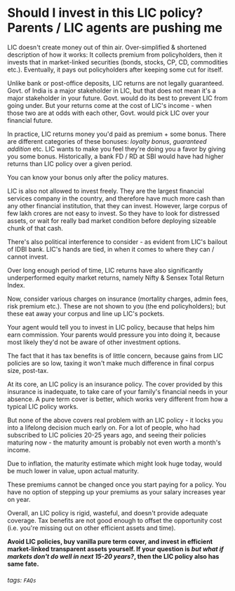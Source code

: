 # Should I invest in this LIC policy? Parents / LIC agents are pushing me

LIC doesn't create money out of thin air. Over-simplified & shortened description of how it works: It collects premium from policyholders, then it invests that in market-linked securities (bonds, stocks, CP, CD, commodities etc.). Eventually, it pays out policyholders after keeping some cut for itself.

Unlike bank or post-office deposits, LIC returns are not legally guaranteed. Govt. of India is a major stakeholder in LIC, but that does not mean it's a major stakeholder in your future. Govt. would do its best to prevent LIC from going under. But your returns come at the cost of LIC's income - when those two are at odds with each other, Govt. would pick LIC over your financial future.

In practice, LIC returns money you'd paid as premium + some bonus. There are different categories of these bonuses: _loyalty bonus_, _guaranteed addition_ etc. LIC wants to make you feel they're doing you a favor by giving you some bonus. Historically, a bank FD / RD at SBI would have had higher returns than LIC policy over a given period.

You can know your bonus only after the policy matures.

LIC is also not allowed to invest freely. They are the largest financial services company in the country, and therefore have much more cash than any other financial institution, that they can invest. However, large corpus of few lakh crores are not easy to invest. So they have to look for distressed assets, or wait for really bad market condition before deploying sizeable chunk of that cash.

There's also political interference to consider - as evident from LIC's bailout of IDBI bank. LIC's hands are tied, in when it comes to where they can / cannot invest.

Over long enough period of time, LIC returns have also significantly underperformed equity market returns, namely Nifty & Sensex Total Return Index.

Now, consider various charges on insurance (mortality charges, admin fees, risk premium etc.). These are not shown to you (the end policyholders); but these eat away your corpus and line up LIC's pockets.

Your agent would tell you to invest in LIC policy, because that helps him earn commission. Your parents would pressure you into doing it, because most likely they'd not be aware of other investment options.

The fact that it has tax benefits is of little concern, because gains from LIC policies are so low, taxing it won't make much difference in final corpus size, post-tax.

At its core, an LIC policy is an insurance policy. The cover provided by this insurance is inadequate, to take care of your family's financial needs in your absence. A pure term cover is better, which works very different from how a typical LIC policy works.

But none of the above covers real problem with an LIC policy - it locks you into a lifelong decision much early on. For a lot of people, who had subscribed to LIC policies 20-25 years ago, and seeing their policies maturing now - the maturity amount is probably not even worth a month's income.

Due to inflation, the maturity estimate which might look huge today, would be much lower in value, upon actual maturity.

These premiums cannot be changed once you start paying for a policy. You have no option of stepping up your premiums as your salary increases year on year.

Overall, an LIC policy is rigid, wasteful, and doesn't provide adequate coverage. Tax benefits are not good enough to offset the opportunity cost (i.e. you're missing out on other efficient assets and time).

**Avoid LIC policies, buy vanilla pure term cover, and invest in efficient market-linked transparent assets yourself. If your question is _but what if markets don't do well in next 15-20 years?_, then the LIC policy also has same fate.**

###### tags: `FAQs`
